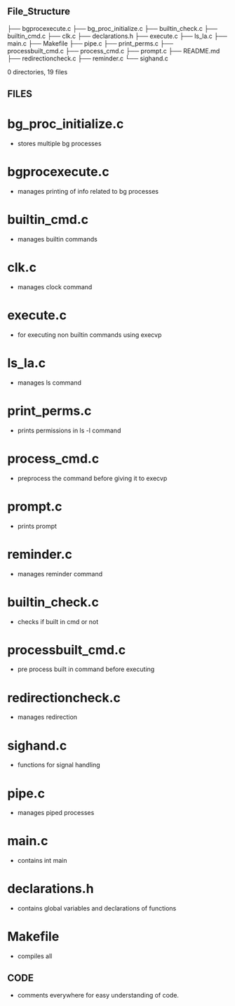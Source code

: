 ## File_Structure

├── bgprocexecute.c
├── bg_proc_initialize.c
├── builtin_check.c
├── builtin_cmd.c
├── clk.c
├── declarations.h
├── execute.c
├── ls_la.c
├── main.c
├── Makefile
├── pipe.c
├── print_perms.c
├── processbuilt_cmd.c
├── process_cmd.c
├── prompt.c
├── README.md
├── redirectioncheck.c
├── reminder.c
└── sighand.c

0 directories, 19 files

## FILES

# bg_proc_initialize.c
- stores multiple bg processes

# bgprocexecute.c
- manages printing of info related to bg processes

# builtin_cmd.c
- manages builtin commands

# clk.c
- manages clock command

# execute.c
- for executing non builtin commands using execvp

# ls_la.c
- manages ls command

# print_perms.c
- prints permissions in ls -l command

# process_cmd.c
- preprocess the command before giving it to execvp

# prompt.c
- prints prompt

# reminder.c
- manages reminder command

# builtin_check.c
- checks if built in cmd or not 

# processbuilt_cmd.c
- pre process built in command before executing

# redirectioncheck.c
- manages redirection

# sighand.c
- functions for signal handling

# pipe.c
- manages piped processes

# main.c
- contains int main

# declarations.h
- contains global variables and declarations of functions

# Makefile
- compiles all

## CODE
- comments everywhere for easy understanding of code.


